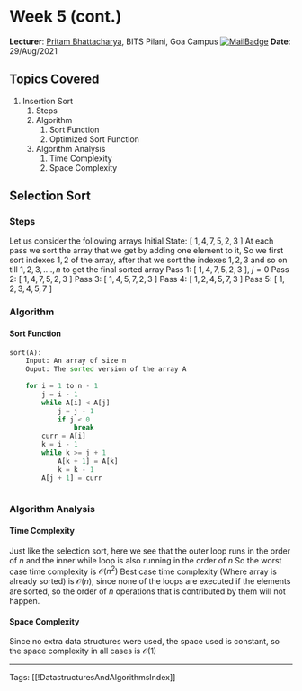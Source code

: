 # Week 5 (cont.)
**Lecturer**: [Pritam Bhattacharya](http://a.impartus.com/#/profile/3467741), BITS Pilani, Goa Campus
[![MailBadge](https://img.shields.io/badge/-pritamb@goa.bits--pilani.ac.in-EA4335?style=for-the-badge&logo=gmail&logoColor=white)](mailto:pritamb@goa.bits-pilani.ac.in)
**Date**: 29/Aug/2021

## Topics Covered
1. Insertion Sort
	1. Steps
	2. Algorithm
		1. Sort Function
		2. Optimized Sort Function
	3. Algorithm Analysis
		1. Time Complexity
		2. Space Complexity


## Selection Sort

### Steps
Let us consider the following arrays
Initial State: $[\ 1, 4, 7, 5, 2, 3\ ]$
At each pass we sort the array that we get by adding one element to it, So we first sort indexes $1, 2$ of the array, after that we sort the indexes $1, 2, 3$ and so on till $1, 2, 3, .... , n$ to get the final sorted array
Pass 1: $[\ 1, 4, 7, 5, 2, 3\ ]$, $j = 0$
Pass 2: $[\ 1, 4, 7, 5, 2, 3\ ]$
Pass 3: $[\ 1, 4, 5, 7, 2, 3\ ]$
Pass 4: $[\ 1, 2, 4, 5, 7, 3\ ]$
Pass 5: $[\ 1, 2, 3, 4, 5, 7\ ]$

### Algorithm
#### Sort Function
```python
sort(A):
	Input: An array of size n
	Ouput: The sorted version of the array A
	
	for i = 1 to n - 1
		j = i - 1
		while A[i] < A[j]
			j = j - 1
			if j < 0
				break
		curr = A[i]
		k = i - 1
		while k >= j + 1
			A[k + 1] = A[k]
			k = k - 1
		A[j + 1] = curr
	
```

### Algorithm Analysis
#### Time Complexity
Just like the selection sort, here we see that the outer loop runs in the order of $n$ and the inner while loop is also running in the order of $n$
So the worst case time complexity is $\mathcal{O}(n^2)$
Best case time complexity (Where array is already sorted) is  $\mathcal{O}(n)$, since none of the loops are executed if the elements are sorted, so the order of $n$ operations that is contributed by them will not happen.

#### Space Complexity
Since no extra data structures were used, the space used is constant, so the space complexity in all cases is $\mathcal{O}(1)$


---
Tags: [[!DatastructuresAndAlgorithmsIndex]]